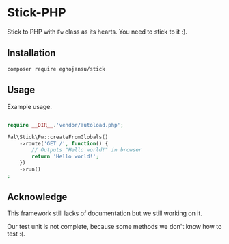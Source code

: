 # Stick-PHP

Stick to PHP with ```Fw``` class as its hearts. You need to stick to it :).

## Installation

  ```composer require eghojansu/stick```

## Usage

Example usage.

```php

require __DIR__.'vendor/autoload.php';

Fal\Stick\Fw::createFromGlobals()
    ->route('GET /', function() {
        // Outputs "Hello world!" in browser
        return 'Hello world!';
    })
    ->run()
;

```

## Acknowledge

This framework still lacks of documentation but we still working on it.

Our test unit is not complete, because some methods we don't know how to test :(.
